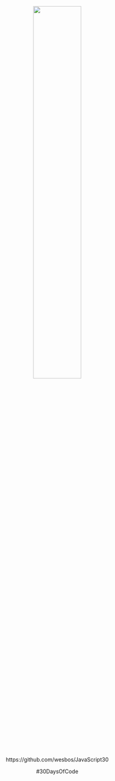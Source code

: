 <p align="center">
    <a title="30DaysofCode" href="https://courses.wesbos.com/account">
    <img src="https://camo.githubusercontent.com/07ca65497065dd926bd889c53b7b7652f8ef3cbc4320739cf7ebed3c4d34cb2d/68747470733a2f2f6a61766173637269707433302e636f6d2f696d616765732f4a53332d736f6369616c2d73686172652e706e67" width="50%" height="50%"/>
    </a>
</p>
<p align="center">https://github.com/wesbos/JavaScript30</p>
<p align="center">#30DaysOfCode</p>
